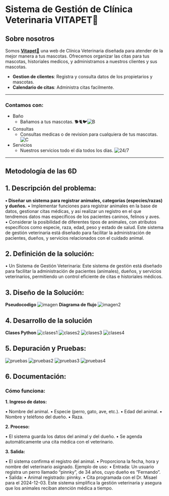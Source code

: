 # Sistema de Gestión de Clínica Veterinaria **VITAPET🐾**
## Sobre nosotros
Somos [**Vitapet🐾**](http://127.0.0.1:5000 "Conocenos") una web de Clínica Veterinaria diseñada para  atender de la mejor manera a tus mascotas. Ofrecemos organizar las citas para tus mascotas, historiales medicos, y administramos a nuestros clientes y sus mascotas.

- **Gestion de clientes**: Registra y consulta datos de los propietarios y mascotas.
- **Calendario de citas**: Administra citas facilmente.
---
### **Contamos con:** 
* Baño 
    * Bañamos a tus mascotas. 🐕🐈🐦![B](perrobañado.png)
* Consultas
    * Consultas medicas o de revision para cualquiera de tus mascotas.![C](animales.png)
* Servicios
    * Nuestros servicios todo el día todos los días.
    ![24/7](247.png)
 ---
## Metodología de las 6D
## 1. Descripción del problema:
 **• Diseñar un sistema para registrar animales, categorías (especies/razas) y dueños.**
• Implementar funciones para registrar animales en la base de datos, gestionar citas médicas, y así realizar un registro en el que tendremos datos mas específicos de los pacientes caninos, felinos y aves.
• Considerar la posibilidad de diferentes tipos de animales, con atributos específicos como especie, raza, edad, peso y estado de salud. Este sistema de gestión veterinaria está diseñado para facilitar la administración de pacientes, dueños, y servicios relacionados con el cuidado animal.
## 2. Definición de la solución:
• Un Sistema de Gestión Veterinaria: Este sistema de gestión está diseñado para facilitar la administración de pacientes (animales), dueños, y servicios veterinarios, permitiendo un control eficiente de citas e historiales médicos.
## 3. Diseño de la Solución:
**Pseudocodigo**
![imagen](PSeudo.jpg)
**Diagrama de flujo**
![imagen2](Pseudodiseño.jpg)

## 4. Desarrollo de la solución
**Clases Python**
![clases1](clases1.jpg)
![clases2](clases2.jpg)
![clases3](clases3.jpg)
![clases4](clases4.jpg)
## 5. Depuración y Pruebas:

![pruebas](pruebas1.jpg)
![pruebas2](pruebas2PSeInt.jpg)
![pruebas3](pruebas3PSeInt.jpg)
![pruebas4](pruebas4PSeInt.jpg)

## 6. Documentación:
### **Cómo funciona:**
**1. Ingreso de datos:**

• Nombre del animal.
• Especie (perro, gato, ave, etc.).
• Edad del animal.
• Nombre y teléfono del dueño.
• Raza.

**2. Proceso:**

• El sistema guarda los datos del animal y del dueño.
• Se agenda automáticamente una cita médica con el veterinario.

**3. Salida:**
 
• El sistema confirma el registro del animal.
• Proporciona la fecha, hora y nombre del veterinario asignado.
Ejemplo de uso:
• Entrada: Un usuario registra un perro llamado “pinnky”, de 34 años, cuyo dueño es “Fernando”.
• Salida:
• Animal registrado: pinnky. 
• Cita programada con el Dr. Misael para el 2024-12-03.
Este sistema simplifica la gestión veterinaria y asegura que los animales reciban atención médica a tiempo.
